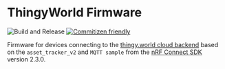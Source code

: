 # ThingyWorld Firmware

![Build and Release](https://github.com/NordicPlayground/thingy-world-firmware-aws/workflows/Build%20and%20Release/badge.svg)
[![Commitizen friendly](https://img.shields.io/badge/commitizen-friendly-brightgreen.svg)](http://commitizen.github.io/cz-cli/)

Firmware for devices connecting to the [thingy.world cloud backend](https://github.com/NordicPlayground/thingy-rocks-cloud-aws-js) based on the `asset_tracker_v2` and `MQTT sample` from the [nRF Connect SDK](https://github.com/nrfconnect/sdk-nrf) version 2.3.0.
